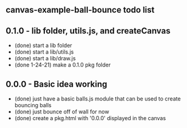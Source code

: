 ## canvas-example-ball-bounce todo list

## 0.1.0 - lib folder, utils.js, and createCanvas
* (done) start a lib folder
* (done) start a lib/utils.js
* (done) start a lib/draw.js
* (done 1-24-21) make a 0.1.0 pkg folder

## 0.0.0 - Basic idea working
* (done) just have a basic balls.js module that can be used to create bouncing balls
* (done) just bounce off of wall for now
* (done) create a pkg.html with '0.0.0' displayed in the canvas